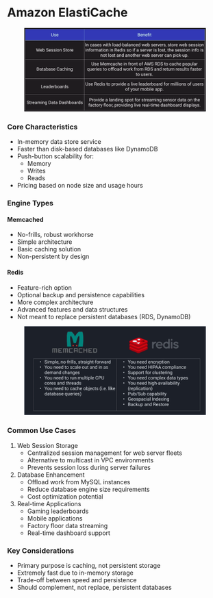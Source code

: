 # Amazon ElastiCache

<figure><img src="../../../../.gitbook/assets/image (29).png" alt=""><figcaption></figcaption></figure>

### Core Characteristics

* In-memory data store service
* Faster than disk-based databases like DynamoDB
* Push-button scalability for:
  * Memory
  * Writes
  * Reads
* Pricing based on node size and usage hours

### Engine Types

#### Memcached

* No-frills, robust workhorse
* Simple architecture
* Basic caching solution
* Non-persistent by design

#### Redis

* Feature-rich option
* Optional backup and persistence capabilities
* More complex architecture
* Advanced features and data structures
* Not meant to replace persistent databases (RDS, DynamoDB)

<figure><img src="../../../../.gitbook/assets/image (1) (1).png" alt=""><figcaption></figcaption></figure>

### Common Use Cases

1. Web Session Storage
   * Centralized session management for web server fleets
   * Alternative to multicast in VPC environments
   * Prevents session loss during server failures
2. Database Enhancement
   * Offload work from MySQL instances
   * Reduce database engine size requirements
   * Cost optimization potential
3. Real-time Applications
   * Gaming leaderboards
   * Mobile applications
   * Factory floor data streaming
   * Real-time dashboard support

### Key Considerations

* Primary purpose is caching, not persistent storage
* Extremely fast due to in-memory storage
* Trade-off between speed and persistence
* Should complement, not replace, persistent databases
